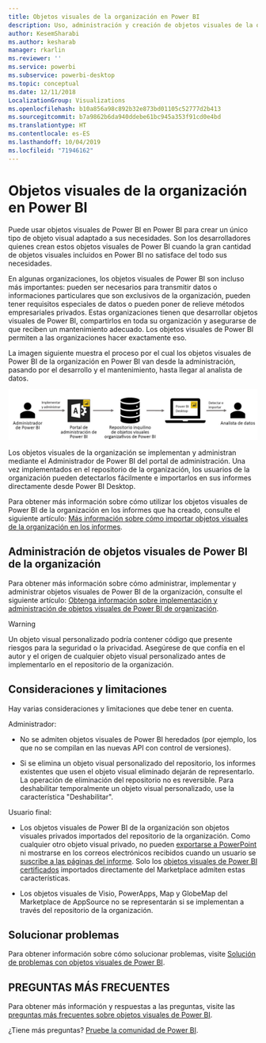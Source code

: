 ```yaml
---
title: Objetos visuales de la organización en Power BI
description: Uso, administración y creación de objetos visuales de la organización en Power BI
author: KesemSharabi
ms.author: kesharab
manager: rkarlin
ms.reviewer: ''
ms.service: powerbi
ms.subservice: powerbi-desktop
ms.topic: conceptual
ms.date: 12/11/2018
LocalizationGroup: Visualizations
ms.openlocfilehash: b10a856a98c892b32e873bd01105c52777d2b413
ms.sourcegitcommit: b7a9862b6da940ddebe61bc945a353f91cd0e4bd
ms.translationtype: HT
ms.contentlocale: es-ES
ms.lasthandoff: 10/04/2019
ms.locfileid: "71946162"
---
```

# <a name="organizational-visuals-in-power-bi"></a>Objetos visuales de la organización en Power BI

Puede usar objetos visuales de Power BI en Power BI para crear un único tipo de objeto visual adaptado a sus necesidades. Son los desarrolladores quienes crean estos objetos visuales de Power BI cuando la gran cantidad de objetos visuales incluidos en Power BI no satisface del todo sus necesidades.

En algunas organizaciones, los objetos visuales de Power BI son incluso más importantes: pueden ser necesarios para transmitir datos o informaciones particulares que son exclusivos de la organización, pueden tener requisitos especiales de datos o pueden poner de relieve métodos empresariales privados. Estas organizaciones tienen que desarrollar objetos visuales de Power BI, compartirlos en toda su organización y asegurarse de que reciben un mantenimiento adecuado. Los objetos visuales de Power BI permiten a las organizaciones hacer exactamente eso.

La imagen siguiente muestra el proceso por el cual los objetos visuales de Power BI de la organización en Power BI van desde la administración, pasando por el desarrollo y el mantenimiento, hasta llegar al analista de datos.

![Imagen del objeto visual personalizado](media/power-bi-custom-visuals-organizational/custom-visual-org-01.jpg)

Los objetos visuales de la organización se implementan y administran mediante el Administrador de Power BI del portal de administración. Una vez implementados en el repositorio de la organización, los usuarios de la organización pueden detectarlos fácilmente e importarlos en sus informes directamente desde Power BI Desktop.

Para obtener más información sobre cómo utilizar los objetos visuales de Power BI de la organización en los informes que ha creado, consulte el siguiente artículo: [Más información sobre cómo importar objetos visuales de la organización en los informes](power-bi-custom-visuals.md).

## <a name="administer-organizational-power-bi-visuals"></a>Administración de objetos visuales de Power BI de la organización

Para obtener más información sobre cómo administrar, implementar y administrar objetos visuales de Power BI de la organización, consulte el siguiente artículo: [Obtenga información sobre implementación y administración de objetos visuales de Power BI de organización](https://go.microsoft.com/fwlink/?linkid=866790).

> [!WARNING]
> Un objeto visual personalizado podría contener código que presente riesgos para la seguridad o la privacidad. Asegúrese de que confía en el autor y el origen de cualquier objeto visual personalizado antes de implementarlo en el repositorio de la organización.

## <a name="considerations-and-limitations"></a>Consideraciones y limitaciones

Hay varias consideraciones y limitaciones que debe tener en cuenta.

Administrador:

* No se admiten objetos visuales de Power BI heredados (por ejemplo, los que no se compilan en las nuevas API con control de versiones).

* Si se elimina un objeto visual personalizado del repositorio, los informes existentes que usen el objeto visual eliminado dejarán de representarlo. La operación de eliminación del repositorio no es reversible. Para deshabilitar temporalmente un objeto visual personalizado, use la característica "Deshabilitar".

Usuario final:

* Los objetos visuales de Power BI de la organización son objetos visuales privados importados del repositorio de la organización. Como cualquier otro objeto visual privado, no pueden [exportarse a PowerPoint](https://docs.microsoft.com/power-bi/consumer/end-user-powerpoint) ni mostrarse en los correos electrónicos recibidos cuando un usuario se [suscribe a las páginas del informe](https://docs.microsoft.com/power-bi/consumer/end-user-subscribe). Solo los [objetos visuales de Power BI certificados](https://docs.microsoft.com/power-bi/power-bi-custom-visuals-certified) importados directamente del Marketplace admiten estas características.

* Los objetos visuales de Visio, PowerApps, Map y GlobeMap del Marketplace de AppSource no se representarán si se implementan a través del repositorio de la organización.

## <a name="troubleshoot"></a>Solucionar problemas

Para obtener información sobre cómo solucionar problemas, visite [Solución de problemas con objetos visuales de Power BI](power-bi-custom-visuals-troubleshoot.md).

## <a name="faq"></a>PREGUNTAS MÁS FRECUENTES

Para obtener más información y respuestas a las preguntas, visite las [preguntas más frecuentes sobre objetos visuales de Power BI](power-bi-custom-visuals-faq.md#organizational-visuals).

¿Tiene más preguntas? [Pruebe la comunidad de Power BI](http://community.powerbi.com/).
